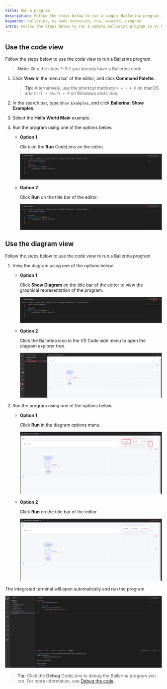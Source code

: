 ```yaml
---
title: Run a program
description: Follow the steps below to run a sample Ballerina program in VS Code. 
keywords: ballerina, vs code extension, run, execute, program
intro: Follow the steps below to run a sample Ballerina program in VS Code. 
---
```


## Use the code view

Follow the steps below to use the code view to run a Ballerina program.

>**Note:** Skip the steps 1-3 if you already have a Ballerina code.
  
1. Click **View** in the menu bar of the editor, and click **Command Palette**.

    >**Tip:** Alternatively, use the shortcut methods `⌘ + ↑ + P` on macOS and `Ctrl + Shift + P` on Windows and Linux.

2. In the search bar, type `Show Examples`, and click **Ballerina: Show Examples**.

3. Select the **Hello World Main** example.

4. Run the program using one of the options below.

    - **Option 1**
      
        Click on the **Run** CodeLens on the editor. 
      
        <img src="/learn/images/vs-code-extension/build-and-try/build-and-run/run-code-lense.png" class="cInlineImage-full"/>

    - **Option 2**
    
        Click **Run** on the title bar of the editor.
      
        <img src="/learn/images/vs-code-extension/build-and-try/build-and-run/run-button.png" class="cInlineImage-full"/>

## Use the diagram view

Follow the steps below to use the code view to run a Ballerina program.
  
1. View the diagram using one of the options below.

    - **Option 1**

        Click **Show Diagram** on the title bar of the editor to view the graphical representation of the program.
        
        <img src="/learn/images/vs-code-extension/build-and-try/build-and-run/show-diagram-button.png" class="cInlineImage-full"/>

    - **Option 2**

        Click the Ballerina icon in the VS Code side menu to open the diagram explorer tree.
        
        <img src="/learn/images/vs-code-extension/build-and-try/build-and-run/diagram-explorer.png" class="cInlineImage-full"/>

2. Run the program using one of the options below.

    - **Option 1**

        Click **Run** in the diagram options menu.

        <img src="/learn/images/vs-code-extension/build-and-try/build-and-run/run-diagram-button.png" class="cInlineImage-full"/>

    - **Option 2**
    
        Click **Run** on the title bar of the editor.

        <img src="/learn/images/vs-code-extension/build-and-try/build-and-run/run-diagram-header-button.png" class="cInlineImage-full"/>

The integrated terminal will open automatically and run the program.

<img src="/learn/images/vs-code-extension/build-and-try/build-and-run/run-output.png" class="cInlineImage-full"/>

>**Tip:** Click the **Debug** CodeLens to debug the Ballerina program you ran. For more information, see [Debug the code](/learn/vs-code-extension/debug-the-code/debug-sessions/).
